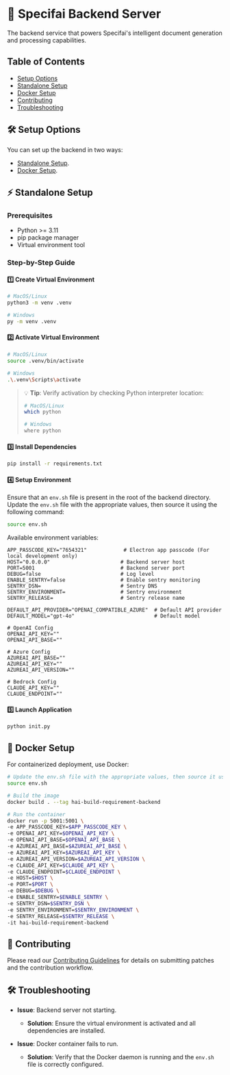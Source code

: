 # 🚀 Specifai Backend Server

The backend service that powers Specifai's intelligent document generation and processing capabilities.

## Table of Contents
- [Setup Options](#setup-options)
- [Standalone Setup](#standalone-setup)
- [Docker Setup](#docker-setup)
- [Contributing](#contributing)
- [Troubleshooting](#troubleshooting)

## 🛠 Setup Options

You can set up the backend in two ways:
- [Standalone Setup](#standalone-setup).
- [Docker Setup](#docker-setup).

## ⚡ Standalone Setup

### Prerequisites
- Python >= 3.11
- pip package manager
- Virtual environment tool

### Step-by-Step Guide

#### 1️⃣ Create Virtual Environment

```bash
# MacOS/Linux
python3 -m venv .venv 

# Windows
py -m venv .venv
```

#### 2️⃣ Activate Virtual Environment

```bash
# MacOS/Linux
source .venv/bin/activate

# Windows
.\.venv\Scripts\activate
```

> 💡 **Tip**: Verify activation by checking Python interpreter location:
> ```bash
> # MacOS/Linux
> which python
> 
> # Windows
> where python
> ```

#### 3️⃣ Install Dependencies

```bash
pip install -r requirements.txt
```

#### 4️⃣ Setup Environment
Ensure that an `env.sh` file is present in the root of the backend directory. Update the `env.sh` file with the appropriate values, then source it using the following command:

```bash
source env.sh
```

Available environment variables:
```
APP_PASSCODE_KEY="7654321"            # Electron app passcode (For local development only)
HOST="0.0.0.0"                       # Backend server host
PORT=5001                            # Backend server port
DEBUG=false                          # Log level
ENABLE_SENTRY=false                  # Enable sentry monitoring
SENTRY_DSN=                          # Sentry DNS
SENTRY_ENVIRONMENT=                  # Sentry environment
SENTRY_RELEASE=                      # Sentry release name

DEFAULT_API_PROVIDER="OPENAI_COMPATIBLE_AZURE"  # Default API provider
DEFAULT_MODEL="gpt-4o"                          # Default model

# OpenAI Config
OPENAI_API_KEY=""
OPENAI_API_BASE=""

# Azure Config
AZUREAI_API_BASE=""
AZUREAI_API_KEY=""
AZUREAI_API_VERSION=""

# Bedrock Config
CLAUDE_API_KEY=""
CLAUDE_ENDPOINT=""
```

#### 5️⃣ Launch Application

```bash
python init.py
```

## 🐳 Docker Setup

For containerized deployment, use Docker:

```bash
# Update the env.sh file with the appropriate values, then source it using the following command
source env.sh

# Build the image
docker build . --tag hai-build-requirement-backend

# Run the container
docker run -p 5001:5001 \
-e APP_PASSCODE_KEY=$APP_PASSCODE_KEY \
-e OPENAI_API_KEY=$OPENAI_API_KEY \
-e OPENAI_API_BASE=$OPENAI_API_BASE \
-e AZUREAI_API_BASE=$AZUREAI_API_BASE \
-e AZUREAI_API_KEY=$AZUREAI_API_KEY \
-e AZUREAI_API_VERSION=$AZUREAI_API_VERSION \
-e CLAUDE_API_KEY=$CLAUDE_API_KEY \
-e CLAUDE_ENDPOINT=$CLAUDE_ENDPOINT \
-e HOST=$HOST \
-e PORT=$PORT \
-e DEBUG=$DEBUG \
-e ENABLE_SENTRY=$ENABLE_SENTRY \
-e SENTRY_DSN=$SENTRY_DSN \
-e SENTRY_ENVIRONMENT=$SENTRY_ENVIRONMENT \
-e SENTRY_RELEASE=$SENTRY_RELEASE \
-it hai-build-requirement-backend
```

## 🤝 Contributing

Please read our [Contributing Guidelines](../CONTRIBUTING.md) for details on submitting patches and the contribution workflow.

## 🛠️ Troubleshooting

- **Issue**: Backend server not starting.
  - **Solution**: Ensure the virtual environment is activated and all dependencies are installed.

- **Issue**: Docker container fails to run.
  - **Solution**: Verify that the Docker daemon is running and the `env.sh` file is correctly configured.
